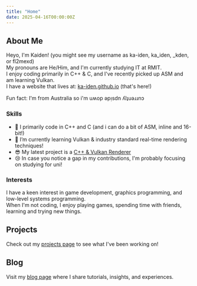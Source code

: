 ```yaml
---
title: "Home"
date: 2025-04-16T00:00:00Z
---
```


## About Me

Heyo, I'm Kaiden! (you might see my username as ka-iden, ka_iden, \_kden, or fl2mexd)  
My pronouns are He/Him, and I'm currently studying IT at RMIT.  
I enjoy coding primarily in C++ & C, and I've recently picked up ASM and am learning Vulkan.  
I have a website that lives at: [ka-iden.github.io](/) (that's here!)

Fun fact: I'm from Australia so i'm uʍop ǝpᴉsdn ʎlʇuǝɹɹnɔ

### Skills

- 🔭 I primarily code in C++ and C (and i can do a bit of ASM, inline and 16-bit!)
- 🌱 I’m currently learning Vulkan & industry standard real-time rendering techniques!
- 😎 My latest project is a [C++ & Vulkan Renderer][hyper]
- 😢 In case you notice a gap in my contributions, I'm probably focusing on studying for uni!

### Interests

I have a keen interest in game development, graphics programming, and low-level systems programming.  
When I'm not coding, I enjoy playing games, spending time with friends, learning and trying new things.

## Projects

Check out my [projects page] to see what I've been working on!

## Blog

Visit my [blog page] where I share tutorials, insights, and experiences.

[hyper]: https://github.com/ka-iden/hyper "My vulkan renderer called hyper"

[projects page]: /projects "Projects Page"
[blog page]: /blog "Blog Page"
